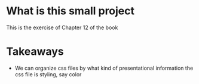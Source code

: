 # What is this small project
This is the exercise of Chapter 12 of the book

# Takeaways
* We can organize css files by what kind of presentational information the css file is styling, say color
